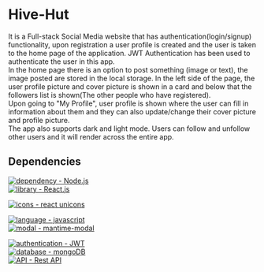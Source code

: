 # Hive-Hut
It is a Full-stack Social Media website that has authentication(login/signup) functionality, 
upon registration a user profile is created and the user is taken to the home page of the application.
JWT Authentication has been used to authenticate the user in this app.<br>
In the home page there is an option to post something (image or text), the image posted are stored in 
the local storage. In the left side of the page, the user profile picture and cover picture is shown 
in a card and below that the followers list is shown(The other people who have registered).<br>
Upon going to "My Profile", user profile is shown where the user can fill in information about them
and they can also update/change their cover picture and profile picture.<br>
The app also supports dark and light mode.
Users can follow and unfollow other users and it will render across the entire app.

## Dependencies
[![dependency - Node.js](https://img.shields.io/static/v1?label=dependency&message=Node.js&color=%23F7E152)](https://nodejs.org/en/)        
[![library - React.js](https://img.shields.io/static/v1?label=library&message=React.js&color=%2352F7BA)](https://reactjs.org/)
        
[![icons - react unicons](https://img.shields.io/static/v1?label=icons&message=react+unicons&color=%2352C2F7)](https://iconscout.com/icons?gclid=CjwKCAiAwc-dBhA7EiwAxPRylPC3t-9e5BD0qGYYpi6p8e1Ub8JHd18hqx4h0iwB_KswYTnXbAj2iRoCLboQAvD_BwE)
        
[![language - javascript](https://img.shields.io/static/v1?label=language&message=javascript&color=%23EEF752)](https://www.javascript.com/)
<br>
[![modal - mantime-modal](https://img.shields.io/static/v1?label=modal&message=mantime-modal&color=%23F76F52)](https://mantine.dev/core/modal/)
        
[![authentication - JWT](https://img.shields.io/static/v1?label=authentication&message=JWT&color=%23F7525B)](https://jwt.io/introduction)       
[![database - mongoDB](https://img.shields.io/static/v1?label=database&message=mongoDB&color=%23F7525B)](https://www.mongodb.com/home)        
[![API - Rest API](https://img.shields.io/static/v1?label=API&message=Rest+API&color=%237DCEA0)](https://restfulapi.net/)
